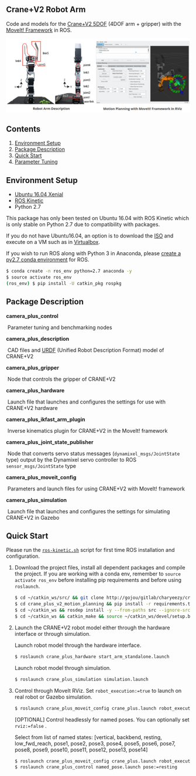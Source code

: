 

## Crane+V2 Robot Arm

Code and models for the [Crane+V2 5DOF](https://www.rt-net.jp/products/cranep2?lang=en) (4DOF arm + gripper) with the [MoveIt! Framework](http://moveit.ros.org/) in ROS.

![](imgs/crane_plus_moveit.png)



## Contents

1. [Environment Setup](#environment-setup)
2. [Package Description](#package-description)
3. [Quick Start](#quick-start)
4. [Parameter Tuning](./crane_plus_control/README.md)



## Environment Setup

- [Ubuntu 16.04 Xenial](http://releases.ubuntu.com/16.04/)
- [ROS Kinetic](http://wiki.ros.org/kinetic/Installation/Ubuntu)
- Python 2.7

This package has only been tested on Ubuntu 16.04 with ROS Kinetic which is only stable on Python 2.7 due to compatibility with packages. 

If you do not have Ubuntu16.04, an option is to download the [ISO](http://releases.ubuntu.com/16.04/ubuntu-16.04.5-desktop-amd64.iso) and execute on a VM such as in [Virtualbox](https://www.youtube.com/watch?v=RBU1xMP-SGc).

If you wish to run ROS along with Python 3 in Anaconda, please [create a py2.7 conda environment](https://www.youtube.com/watch?v=EMF20z-gT5s) for ROS.

```bash
$ conda create -n ros_env python=2.7 anaconda -y
$ source activate ros_env
(ros_env) $ pip install -U catkin_pkg rospkg
```



## Package Description

**camera_plus_control**

​	Parameter tuning and benchmarking nodes

**camera_plus_description**

​	CAD files and [URDF](http://wiki.ros.org/urdf) (Unified Robot Description Format) model of CRANE+V2

**camera_plus_gripper**

​	Node that controls the gripper of CRANE+V2

**camera_plus_hardware**

​	Launch file that launches and configures the settings for use with CRANE+V2 hardware

**camera_plus_ikfast_arm_plugin**

​	Inverse kinematics plugin for CRANE+V2 in the MoveIt! framework

**camera_plus_joint_state_publisher**

​	Node that converts servo status messages (`dynamixel_msgs/JointState` type) output by the Dynamixel servo controller to ROS `sensor_msgs/JointState` type

**camera_plus_moveit_config**

​	Parameters and launch files for using CRANE+V2 with MoveIt! framework

**camera_plus_simulation**

​	Launch file that launches and configures the settings for simulating CRANE+V2 in Gazebo



## Quick Start

Please run the [`ros-kinetic.sh`](./ros-kinetic.sh) script for first time ROS installation and configuration.


1. Download the project files, install all dependent packages and compile the project. If you are working with a conda env, remember to `source activate ros_env` before installing pip requirements and before using `roslaunch`.

    ```bash
    $ cd ~/catkin_ws/src/ && git clone http://gojou/gitlab/charyeezy/crane_plus_v2_motion_planning.git 
    $ cd crane_plus_v2_motion_planning && pip install -r requirements.txt
    $ cd ~/catkin_ws && rosdep install -y --from-paths src --ignore-src --rosdistro kinetic 
    $ cd ~/catkin_ws && catkin_make && source ~/catkin_ws/devel/setup.bash
    ```

2. Launch the CRANE+V2 robot model either through the hardware interface or through simulation.

    Launch robot model through the hardware interface.

    ```bash
    $ roslaunch crane_plus_hardware start_arm_standalone.launch
    ```

    Launch robot model through simulation.

    ```bash
    $ roslaunch crane_plus_simulation simulation.launch
    ```

3. Control through MoveIt RViz.  Set `robot_execution:=true` to launch on real robot or Gazebo simulation.

    ```bash
    $ roslaunch crane_plus_moveit_config crane_plus.launch robot_execution:=true
    ```

    [OPTIONAL] Control headlessly for named poses. You can optionally set `rviz:=false` .

    Select from list of named states: [vertical, backbend, resting, low_fwd_reach, pose1, pose2, pose3, pose4, pose5, pose6, pose7, pose8, pose9, pose10, pose11, pose12, pose13, pose14]

    ```bash
    $ roslaunch crane_plus_moveit_config crane_plus.launch robot_execution:=true rviz:=false
    $ roslaunch crane_plus_control named_pose.launch pose:=resting
    ```

